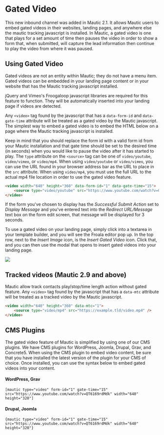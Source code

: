 # Gated Video

This new inbound channel was added in Mautic 2.1. It allows Mautic users to embed gated
videos in their websites, landing pages, and anywhere else the mautic tracking javascript
is installed. In Mautic, a gated video is one that plays for a set amount of time then
pauses the video in order to show a form that, when submitted, will capture the lead
information then continue to play the video from where it was paused.

## Using Gated Video

Gated videos are not an entity within Mautic; they do not have a menu item. Gated videos
can be embedded in your landing page content or in your website that has the Mautic
tracking javascript installed.

jQuery and Vimeo's Froogaloop javascript libraries are required for this feature to
function. They will be automatically inserted into your landing page if videos are
detected.

Any `<video>` tag found by the javascript that has a `data-form-id` and `data-gate-time`
attribute will be treated as a gated video by the Mautic javascript. The simplest way to
embed a gated video is to embed the HTML below on a page where the Mautic tracking
javascript is installed.

Keep in mind that you should replace the form id with a valid form id from your Mautic
installation and that gate time should be set to the desired time (in seconds) when you
would like to pause the video after it has started to play. The `type` attribute on the
`<source>` tag can be one of `video/youtube`, `video/vimeo`, or `video/mp4`. When using
`video/youtube` or `video/vimeo`, you can use the URL found in your browser address bar
as the URL to place in the `src` attribute. When using `video/mp4`, you must use the full
URL to the actual mp4 file location in order to use the gated video feature.

```html
<video width="640" height="360" data-form-id="1" data-gate-time="15">
    <source type="video/youtube" src="https://www.youtube.com/watch?v=QT6169rdMdk" />
</video>
```

If the form you've chosen to display has the *Successful Submit Action* set to *Display
Message* and you've entered text into the *Redirect URL/Message* text box on the form
edit screen, that message will be displayed for 3 seconds.

To use a gated video on your landing page, simply click into a textarea in your template
builder, and you will see the Froala editor pop up. In the top row, next to the *Insert
Image* icon, is the *Insert Gated Video* icon. Click that, and you can then use the modal
that opens to insert gated videos into your landing page.

![](/video/media/gated-video-icon.png)

## Tracked videos (Mautic 2.9 and above)

Mautic allow track contacts play/stop/time length action without gated feature. Any `<video>` tag found by the javascript that has a `data-mtc` attribute will be treated as a tracked video by the Mautic javascript.  

```html
<video width="640" height="360" data-mtc="1">
    <source type="video/mp4" src="https://example.tld/video.mp4" />
</video>
```

## CMS Plugins

The gated video feature of Mautic is simplified by using one of our CMS plugins. We have
CMS plugins for WordPress, Joomla, Drupal, Grav, and Concrete5. When using the CMS plugin
to embed video content, be sure that you have installed the latest version of the plugin
for your CMS of choice. Once installed, you can use the syntax below to embed gated videos
into your content.

#### WordPress, Grav
```
[mautic type="video" form-id="1" gate-time="15" src="https://www.youtube.com/watch?v=QT6169rdMdk" width="640" height="320"]
```

#### Drupal, Joomla
```
{mautic type="video" form-id="1" gate-time="15" src="https://www.youtube.com/watch?v=QT6169rdMdk" width="640" height="320"}
```
